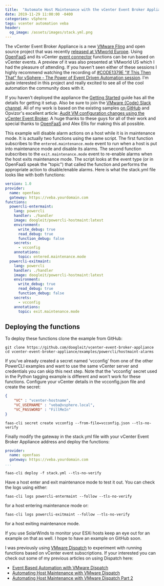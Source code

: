 ```yaml
---
title:  "Automate Host Maintenance with the vCenter Event Broker Appliance"
date: 2019-11-29 11:00:00 -0400
categories: vSphere
tags: vcenter automation veba
header:
  og_image: /assets/images/stack.yml.png
---
```


The vCenter Event Broker Appliance is a new [VMware Fling][2] and open source project that was recently [released at VMworld Europe][1].  Using [OpenFaaS][12] and its vCenter [event connector][13] functions can be run based on vCenter events.  A preview of it was also presented at VMworld US which I had the pleasure of attending.  If you haven't seen either of these sessions I highly recommend watching the recording of [#CODE1379E "If This Then That" for vSphere - The Power of Event Driven Automation session][11].  I'm quite interested in this project and really excited to see all of the cool automation the community does with it.

If you haven't deployed the appliance the [Getting Started][3] guide has all the details for getting it setup.  Also be sure to join the [VMware {Code} Slack channel][4]. All of my work is based on the existing samples [on GitHub][5] and Opvizor's excellent article: [Audit VM configuration changes using the vCenter Event Broker][6].  A huge thanks to these guys for all of their work and special thanks to [OpenFaaS][12] and Alex Ellis for making this all possible.

This example will disable alarm actions on a host while it is in maintenance mode.  It is actually two functions using the same script.  The first function subscribes to the `entered.maintenance.mode` event to run when a host is put into maintenance mode and disable its alarms.  The second function subscribes to the `exit.maintenance.mode` event to re-enable alarms when the host exits maintenance mode.  The script looks at the event type (or in OpenFaaS speak the "topic") that called the function and performs the appropriate action to disable/enable alarms.  Here is what the stack.yml file looks like with both functions:

```yaml
version: 1.0
provider:
  name: openfaas
  gateway: https://veba.yourdomain.com
functions:
  powercli-entermaint:
    lang: powercli
    handler: ./handler
    image: doogleit/powercli-hostmaint:latest
    environment:
      write_debug: true
      read_debug: true
      function_debug: false
    secrets:
      - vcconfig
    annotations:
      topic: entered.maintenance.mode
  powercli-exitmaint:
    lang: powercli
    handler: ./handler
    image: doogleit/powercli-hostmaint:latest
    environment:
      write_debug: true
      read_debug: true
      function_debug: false
    secrets:
      - vcconfig
    annotations:
      topic: exit.maintenance.mode
```

## Deploying the functions
To deploy these functions clone the example from GitHub:

```shell
git clone https://github.com/doogleit/vcenter-event-broker-appliance
cd vcenter-event-broker-appliance/examples/powercli/hostmaint-alarms
```

If you've already created a secret named 'vcconfig' from one of the other PowerCLI examples and want to use the same vCenter server and credentials you can skip this next step.  Note that the 'vcconfig' secret used in the Python tagging example is different and won't work for these functions.  Configure your vCenter details in the vcconfig.json file and create the secret:

```json
{
    "VC" : "vcenter-hostname",
    "VC_USERNAME" : "veba@vsphere.local",
    "VC_PASSWORD" : "FillMeIn"
}
```
```shell
faas-cli secret create vcconfig --from-file=vcconfig.json --tls-no-verify
```

Finally modify the gateway in the stack.yml file with your vCenter Event Broker Appliance address and deploy the functions:

```yaml
provider:
  name: openfaas
  gateway: https://veba.yourdomain.com
...
```
```shell
faas-cli deploy -f stack.yml --tls-no-verify
```

Have a host enter and exit maintenance mode to test it out.  You can check the logs using either:

```shell
faas-cli logs powercli-entermaint --follow --tls-no-verify
```

for a host entering maintenance mode or:
```shell
faas-cli logs powercli-exitmaint --follow --tls-no-verify
```

for a host exiting maintenance mode.

If you use SolarWinds to monitor your ESXi hosts keep an eye out for an example on that as well.  I hope to have an example on GitHub soon.

I was previously using [VMware Dispatch][7] to experiment with running functions based on vCenter event subscriptions.  If your interested you can check out some of my previous articles on using Dispatch here:

* [Event Based Automation with VMware Dispatch][8]
* [Automating Host Maintenance with VMware Dispatch][9]
* [Automating Host Maintenance with VMware Dispatch Part 2][10]

[1]: https://www.virtuallyghetto.com/2019/11/vcenter-event-broker-appliance-updates-vmworld-fling-community-open-source.html
[2]: https://flings.vmware.com/vcenter-event-broker-appliance
[3]: https://github.com/vmware-samples/vcenter-event-broker-appliance/blob/master/getting-started.md
[4]: https://vmwarecode.slack.com/archives/CQLT9B5AA
[5]: https://github.com/vmware-samples/vcenter-event-broker-appliance
[6]: https://www.opvizor.com/audit-vm-configuration-changes-using-the-vcenter-event-broker
[7]: https://vmware.github.io/dispatch/
[8]: https://doogleit.github.io/2019/07/event-based-automation-with-dispatch/
[9]: https://doogleit.github.io/2019/07/automating-host-maintenance-with-dispatch/
[10]: https://doogleit.github.io/2019/08/automating-host-maintenance-with-dispatch-part-2/
[11]: https://videos.vmworld.com/global/2019/videoplayer/29523
[12]: https://www.openfaas.com/
[13]: https://github.com/openfaas-incubator/openfaas-vcenter-connector